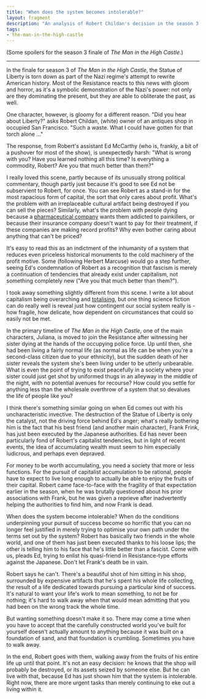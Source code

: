 ```yaml
---
title: "When does the system becomes intolerable?"
layout: fragment
description: "An analysis of Robert Childan's decision in the season 3 finale of The Man in the High Castle."
tags:
- the-man-in-the-high-castle
---
```


(Some spoilers for the season 3 finale of _The Man in the High Castle_.)

***

In the finale for season 3 of _The Man in the High Castle_, the Statue of Liberty is torn down as part of the Nazi regime's attempt to rewrite American history. Most of the Resistance reacts to this news with gloom and horror, as it's a symbolic demonstration of the Nazi's power: not only are they dominating the present, but they are able to obliterate the past, as well.

One character, however, is gloomy for a different reason. "Did you hear about Liberty?" asks Robert Childan, (white) owner of an antiques shop in occupied San Francisco. "Such a waste. What I could have gotten for that torch alone ..."

The response, from Robert's assistant Ed McCarthy (who is, frankly, a bit of a pushover for most of the show), is unexpectedly harsh: "What is wrong with you? Have you learned nothing all this time? Is everything a commodity, Robert? Are you that much better than them?" 

I really loved this scene, partly because of its unusually strong political commentary, though partly just because it's good to see Ed not be subservient to Robert, for once. You can see Robert as a stand-in for the most rapacious form of capital, the sort that only cares about profit. What's the problem with an irreplaceable cultural artifact being destroyed if you can sell the pieces? Similarly, what's the problem with people dying because a [pharmaceutical company](https://www.theguardian.com/us-news/2019/apr/24/sackler-family-opioid-lawsuit-settle) wants them addicted to painkillers, or because their insurance company doesn't want to pay for their treatment, if these companies are making record profits? Why even bother caring about anything that can't be priced?

It's easy to read this as an indictment of the inhumanity of a system that reduces even priceless historical monuments to the cold machinery of the profit motive. Some (following Herbert Marcuse) would go a step further, seeing Ed's condemnation of Robert as a recognition that fascism is merely a continuation of tendencies that already exist under capitalism, not something completely new ("Are you that much better than them?").

I took away something slightly different from this scene. I write a lot about capitalism being overarching and [totalising](/posts/fragments-51), but one thing science fiction can do really well is reveal just how contingent our social system really is - how fragile, how delicate, how dependent on circumstances that could so easily not be met.

In the primary timeline of _The Man in the High Castle_, one of the main characters, Juliana, is moved to join the Resistance after witnessing her sister dying at the hands of the occupying police force. Up until then, she had been living a fairly normal life (as normal as life can be when you're a second-class citizen due to your ethnicity), but the sudden death of her sister reveals the system she's been living under to be utterly unbearable. What is even the point of trying to exist peacefully in a society where your sister could just get shot by uniformed thugs in an alleyway in the middle of the night, with no potential avenues for recourse? How could you settle for anything less than the wholesale overthrow of a system that so devalues the life of people like you?

I think there's something similar going on when Ed comes out with his uncharacteristic invective. The destruction of the Statue of Liberty is only the catalyst, not the driving force behind Ed's anger; what's really bothering him is the fact that his best friend (and another main character), Frank Frink, has just been executed by the Japanese authorities. Ed has never been particularly fond of Robert's capitalist tendencies, but in light of recent events, the idea of accumulating wealth must seem to him especially ludicrous, and perhaps even depraved.

For money to be worth accumulating, you need a society that more or less functions. For the pursuit of capitalist accumulation to be rational, people have to expect to live long enough to actually be able to enjoy the fruits of their capital. Robert came face-to-face with the fragility of that expectation earlier in the season, when he was brutally questioned about his prior associations with Frank, but he was given a reprieve after inadvertently helping the authorities to find him, and now Frank is dead.

When does the system become intolerable? When do the conditions underpinning your pursuit of success become so horrific that you can no longer feel justified in merely trying to optimise your own path under the terms set out by the system? Robert has basically two friends in the whole world, and one of them has just been executed thanks to his loose lips; the other is telling him to his face that he's little better than a fascist. Come with us, pleads Ed, trying to enlist his quasi-friend in Resistance-type efforts against the Japanese. Don't let Frank's death be in vain.

Robert says he can't. There's a beautiful shot of him sitting in his shop, surrounded by expensive artifacts that he's spent his whole life collecting, the result of a life dedicated towards pursuing a particular kind of success. It's natural to want your life's work to mean something, to not be for nothing; it's hard to walk away when that would mean admitting that you had been on the wrong track the whole time.

But wanting something doesn't make it so. There may come a time when you have to accept that the carefully constructed world you've built for yourself doesn't actually amount to anything because it was built on a foundation of sand, and that foundation is crumbling. Sometimes you have to walk away.

In the end, Robert goes with them, walking away from the fruits of his entire life up until that point. It's not an easy decision: he knows that the shop will probably be destroyed, or its assets seized by someone else. But he can live with that, because Ed has just shown him that the system is intolerable. Right now, there are more urgent tasks than merely continuing to eke out a living within it.
